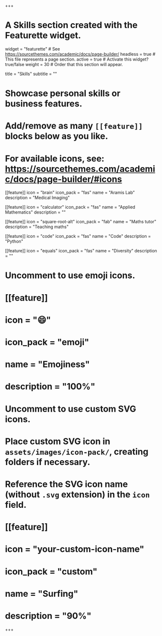 +++
# A Skills section created with the Featurette widget.
widget = "featurette"  # See https://sourcethemes.com/academic/docs/page-builder/
headless = true  # This file represents a page section.
active = true  # Activate this widget? true/false
weight = 30  # Order that this section will appear.

title = "Skills"
subtitle = ""

# Showcase personal skills or business features.
# 
# Add/remove as many `[[feature]]` blocks below as you like.
# 
# For available icons, see: https://sourcethemes.com/academic/docs/page-builder/#icons
  
[[feature]]
  icon = "brain"
  icon_pack = "fas"
  name = "Aramis Lab"
  description = "Medical Imaging"  
  
[[feature]]
  icon = "calculator"
  icon_pack = "fas"
  name = "Applied Mathematics"
  description = ""
  
[[feature]]
  icon = "square-root-alt"
  icon_pack = "fab"
  name = "Maths tutor"
  description = "Teaching maths"
  
[[feature]]
  icon = "code"
  icon_pack = "fas"
  name = "Code"
  description = "Python"
  
[[feature]]
  icon = "equals"
  icon_pack = "fas"
  name = "Diversity"
  description = ""
  
# Uncomment to use emoji icons.
# [[feature]]
#  icon = ":smile:"
#  icon_pack = "emoji"
#  name = "Emojiness"
#  description = "100%"  

# Uncomment to use custom SVG icons.
# Place custom SVG icon in `assets/images/icon-pack/`, creating folders if necessary.
# Reference the SVG icon name (without `.svg` extension) in the `icon` field.
# [[feature]]
#  icon = "your-custom-icon-name"
#  icon_pack = "custom"
#  name = "Surfing"
#  description = "90%"

+++
